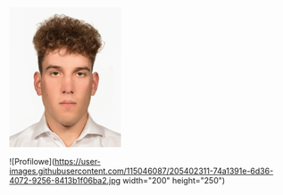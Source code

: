 
<img src="https://github.com/Mateoswiatek/mateoswiatek.github.io/blob/f5eb1162dc303b44d7ce506c7dd2dfc8ea2c96e3/Profilowe.jpg" width="200" height="250">

![Profilowe](https://user-images.githubusercontent.com/115046087/205402311-74a1391e-6d36-4072-9256-8413b1f06ba2.jpg width="200" height="250")
